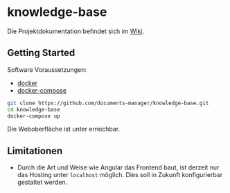 # knowledge-base

Die Projektdokumentation befindet sich im [Wiki](https://github.com/documents-manager/knowledge-base/wiki).

## Getting Started

Software Voraussetzungen:

- [docker](https://docs.docker.com/get-docker/)
- [docker-compose](https://docs.docker.com/compose/install/)

```bash
git clone https://github.com/documents-manager/knowledge-base.git
cd knowledge-base
docker-compose up
```

Die Weboberfläche ist unter [](http://localhost:8080) erreichbar.

## Limitationen

- Durch die Art und Weise wie Angular das Frontend baut, ist derzeit nur das Hosting unter `localhost` möglich. Dies soll in Zukunft konfigurierbar gestaltet werden.